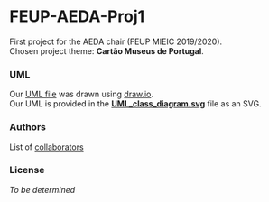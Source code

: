 # FEUP-AEDA-Proj1
First project for the AEDA chair (FEUP MIEIC 2019/2020).  
Chosen project theme: **Cartão Museus de Portugal**.  

### UML
Our [UML file](UML_class_diagram.svg) was drawn using [draw.io](https://www.draw.io).  
Our UML is provided in the **[UML_class_diagram.svg](UML_class_diagram.svg)** file as an SVG.  

### Authors
List of [collaborators](https://github.com/tiagodusilva/FEUP-AEDA-Proj1/contributors)

### License
*To be determined*
